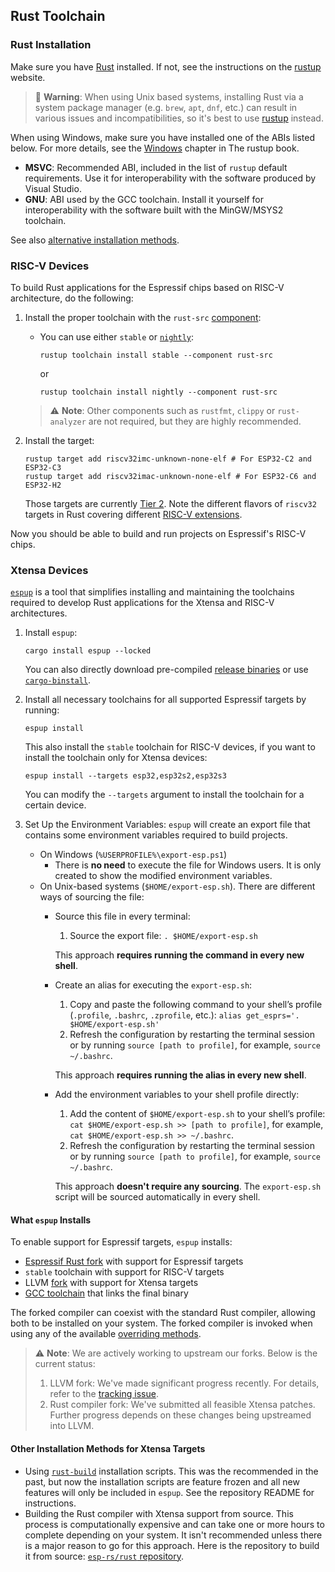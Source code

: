 ## Rust Toolchain

### Rust Installation

Make sure you have [Rust][rust-lang-org] installed. If not, see the instructions on the [rustup][rustup.rs-website] website.

> 🚨 **Warning**: When using Unix based systems, installing Rust via a system package manager (e.g. `brew`, `apt`, `dnf`, etc.) can result in various issues and incompatibilities, so it's best to use [rustup][rustup.rs-website] instead.

When using Windows, make sure you have installed one of the ABIs listed below. For more details, see the [Windows][rustup-book-windows] chapter in The rustup book.
- **MSVC**: Recommended ABI, included in the list of `rustup` default requirements. Use it for interoperability with the software produced by Visual Studio.
- **GNU**: ABI used by the GCC toolchain. Install it yourself for interoperability with the software built with the MinGW/MSYS2 toolchain.

See also [alternative installation methods][rust-alt-installation].

[rustup.rs-website]: https://rustup.rs/
[rust-alt-installation]: https://rust-lang.github.io/rustup/installation/other.html
[rustup-book-windows]: https://rust-lang.github.io/rustup/installation/windows.html
[rust-lang-org]: https://www.rust-lang.org/

### RISC-V Devices

To build Rust applications for the Espressif chips based on RISC-V architecture, do the following:

1. Install the proper toolchain with the `rust-src` [component][rustup-book-components]:
    - You can use either `stable` or [`nightly`][rustup-book-channel-nightly]:
      ```shell
      rustup toolchain install stable --component rust-src
      ```
      or
      ```shell
      rustup toolchain install nightly --component rust-src
      ```

    > ⚠️ **Note**: Other components such as `rustfmt`, `clippy` or `rust-analyzer` are not required, but they are highly recommended.



2. Install the target:
      ```shell
      rustup target add riscv32imc-unknown-none-elf # For ESP32-C2 and ESP32-C3
      rustup target add riscv32imac-unknown-none-elf # For ESP32-C6 and ESP32-H2
      ```

      Those targets are currently [Tier 2][rust-lang-book--platform-support-tier2]. Note the different flavors of `riscv32` targets in Rust covering different [RISC-V extensions][wiki-riscv-standard-extensions].

Now you should be able to build and run projects on Espressif's RISC-V chips.

[rustup-book-channel-nightly]: https://rust-lang.github.io/rustup/concepts/channels.html#working-with-nightly-rust
[rustup-book-components]: https://rust-lang.github.io/rustup/concepts/components.html
[rust-lang-book--platform-support-tier2]: https://doc.rust-lang.org/nightly/rustc/platform-support.html#tier-2
[wiki-riscv-standard-extensions]: https://en.wikichip.org/wiki/risc-v/standard_extensions
[embedonomicon-creating-a-custom-target]: https://docs.rust-embedded.org/embedonomicon/custom-target.html
[embedonomicon-official-book]: https://docs.rust-embedded.org/embedonomicon/

### Xtensa Devices

[`espup`][espup-github] is a tool that simplifies installing and maintaining the toolchains required to develop Rust applications for the Xtensa and RISC-V architectures.

1. Install `espup`:
    ```shell
    cargo install espup --locked
    ```
   You can also directly download pre-compiled [release binaries][release-binaries] or use [`cargo-binstall`][cargo-binstall].
2. Install all necessary toolchains for all supported Espressif targets by running:
    ```shell
    espup install
    ```
    This also install the `stable` toolchain for RISC-V devices, if you want to install the toolchain only for Xtensa devices:
    ```shell
    espup install --targets esp32,esp32s2,esp32s3
    ```
    You can modify the `--targets` argument to install the toolchain for a certain device.

3. Set Up the Environment Variables: `espup` will create an export file that contains some environment variables required to build projects.
   - On Windows (`%USERPROFILE%\export-esp.ps1`)
        - There is **no need** to execute the file for Windows users. It is only created to show the modified environment variables.
   - On Unix-based systems (`$HOME/export-esp.sh`). There are different ways of sourcing the file:
     - Source this file in every terminal:
        1. Source the export file: `. $HOME/export-esp.sh`

        This approach **requires running the command in every new shell**.
     - Create an alias for executing the `export-esp.sh`:
        1. Copy and paste the following command to your shell’s profile (`.profile`, `.bashrc`, `.zprofile`, etc.): `alias get_esprs='. $HOME/export-esp.sh'`
        2. Refresh the configuration by restarting the terminal session or by running `source [path to profile]`, for example, `source ~/.bashrc`.

        This approach **requires running the alias in every new shell**.
     - Add the environment variables to your shell profile directly:
        1. Add the content of `$HOME/export-esp.sh` to your shell’s profile: `cat $HOME/export-esp.sh >> [path to profile]`, for example, `cat $HOME/export-esp.sh >> ~/.bashrc`.
        2. Refresh the configuration by restarting the terminal session or by running `source [path to profile]`, for example, `source ~/.bashrc`.

        This approach **doesn't require any sourcing**. The `export-esp.sh` script will be sourced automatically in every shell.

[espup-github]: https://github.com/esp-rs/espup
[release-binaries]: https://github.com/esp-rs/espup/releases
[cargo-binstall]: https://github.com/cargo-bins/cargo-binstall

#### What `espup` Installs

To enable support for Espressif targets, `espup` installs:

- [Espressif Rust fork][esp-rs/rust] with support for Espressif targets
- `stable` toolchain with support for RISC-V targets
- LLVM [fork][llvm-github-fork] with support for Xtensa targets
- [GCC toolchain][gcc-toolchain-github-fork] that links the final binary

The forked compiler can coexist with the standard Rust compiler, allowing both to be installed on your system. The forked compiler is invoked when using any of the available [overriding methods][rustup-overrides].

> ⚠️ **Note**: We are actively working to upstream our forks. Below is the current status:
> 1. LLVM fork: We've made significant progress recently. For details, refer to the [tracking issue][llvm-github-fork-upstream issue].
> 2. Rust compiler fork: We've submitted all feasible Xtensa patches. Further progress depends on these changes being upstreamed into LLVM.

[esp-rs/rust]: https://github.com/esp-rs/rust
[llvm-github-fork]: https://github.com/espressif/llvm-project
[gcc-toolchain-github-fork]: https://github.com/espressif/crosstool-NG/
[rustup-overrides]: https://rust-lang.github.io/rustup/overrides.html
[llvm-github-fork-upstream issue]: https://github.com/espressif/llvm-project/issues/4

#### Other Installation Methods for Xtensa Targets

- Using [`rust-build`][rust-build] installation scripts. This was the recommended in the past, but now the installation scripts are feature frozen and all new features will only be included in `espup`. See the repository README for instructions.
- Building the Rust compiler with Xtensa support from source. This process is computationally expensive and can take one or more hours to complete depending on your system. It isn't recommended unless there is a major reason to go for this approach. Here is the repository to build it from source: [`esp-rs/rust` repository][esp-rs-rust].

[rust-build]: https://github.com/esp-rs/rust-build#download-installer-in-bash
[esp-rs-rust]: https://github.com/esp-rs/rust
